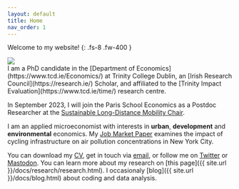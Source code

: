 ```yaml
---
layout: default
title: Home
nav_order: 1
---
```


Welcome to my website!
{: .fs-8 .fw-400 }

<div class="responsive">
    <img src="../assets/img/portrait_edited_ap_smaller2.jpg">
</div>
I am a PhD candidate in the [Department of Economics](https://www.tcd.ie/Economics/) at Trinity College Dublin, an [Irish Research Council](https://research.ie/) Scholar, and affiliated to the [Trinity Impact Evaluation](https://www.tcd.ie/time/) research centre. 

In September 2023, I will join the Paris School Economics as a Postdoc Researcher at the [Sustainable Long-Distance Mobility Chair](https://www.parisschoolofeconomics.eu/en/pse-partnership-programme/chairs/chair-sustainable-long-distance-mobility/).

I am an applied microeconomist with interests in **urban**, **development** and **environmental** economics. My [Job Market Paper](assets/doc/thorne-jmp_cycling-cleaner_latest.pdf) examines the impact of cycling infrastructure on air pollution concentrations in New York City. 

You can download my [CV](/assets/doc/thorne_cv.pdf), get in touch via [email](mailto:vincent[dot]thorne[at]psemail[dot]eu), or follow me on [Twitter](https://twitter.com/vincent_thorne) or <a rel="me" href="https://econtwitter.net/@vinceth">Mastodon</a>. You can learn more about my research on [this page]({{ site.url }}/docs/research/research.html). I occasionaly [blog]({{ site.url }}/docs/blog.html) about coding and data analysis.


